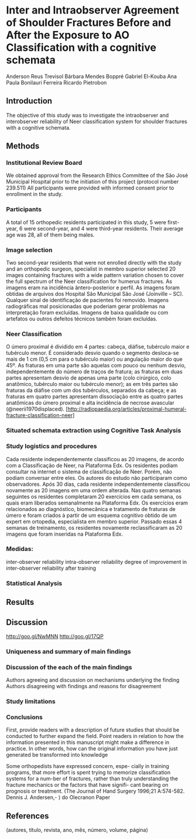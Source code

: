 # Inter and Intraobserver Agreement of Shoulder Fractures Before and After the Exposure to AO Classification with a cognitive schemata


Anderson Reus Trevisol
Bárbara Mendes Boppré
Gabriel El-Kouba
Ana Paula Bonilauri Ferreira
Ricardo Pietrobon

## Introduction





The objective of this study was to investigate the intraobserver and interobserver reliability of Neer classification system for shoulder fractures with a cognitive schemata.


## Methods

### Institutional Review Board

We obtained approval from the Research Ethics Committee of the São José Municipal Hospital prior to the initiation of this project (protocol number 239.511) All participants were provided with informed consent prior to enrollment in the study.

### Participants
A total of 15 orthopedic residents participated in this study, 5 were first-year, 6 were second-year, and 4 were third-year residents. Their average age was 28, all of them being males.

### Image selection
Two second-year residents that were not enrolled directly with the study and an orthopedic surgeon, specialist in membro superior selected 20 images containing fractures with a wide pattern variation chosen to cover the full spectrum of the Neer classification for humerus fractures. As imagens eram na incidência ântero-posterior e perfil. As imagens foram obtidas de arquivos dos Hospital São Municipal São José (Joinville – SC). Qualquer sinal de identificação de pacientes foi removido. Imagens radiográficas mal posicionadas que poderiam gerar problemas na interpretação foram excluídas. Imagens de baixa qualidade ou com artefatos ou outros defeitos técnicos também foram excluídas.

### Neer Classification
O úmero proximal é dividido em 4 partes: cabeça, diáfise, tubérculo maior e tubérculo menor. É considerado desvio quando o segmento desloca-se mais de 1 cm (0,5 cm para o tubérculo maior) ou angulação maior do que 45º. As fraturas em uma parte são aquelas com pouco ou nenhum desvio, independentemente do número de traços de fratura; as fraturas em duas partes apresentam desvio de apenas uma parte (colo cirúrgico, colo anatômico, tubérculo maior ou tubérculo menor); as em três partes são fraturas da diáfise com um dos tubérculos, separados da cabeça; e as fraturas em quatro partes apresentam dissociação entre as quatro partes anatômicas do úmero proximal e alta incidência de necrose avascular (@neerii1970displaced). [http://radiopaedia.org/articles/proximal-humeral-fracture-classification-neer]

### Situated schemata extraction using Cognitive Task Analysis

### Study logistics and procedures
Cada residente independentemente classificou as 20 imagens, de acordo com a Classificação de Neer, na Plataforma Edx. Os residentes podiam consultar na internet o sistema de classificação de Neer. Porém, não podiam conversar entre eles. Os autores do estudo não participaram como observadores.
Após 30 dias, cada residente independentemente classificou novamente as 20 imagens em uma ordem alterada. 
Nas quatro semanas seguintes os residentes completaram 20 exercícios em cada semana, os quais eram liberados semanalmente na Plataforma Edx. Os exercícios eram relacionados ao diagnóstico, biomecânica e tratamento de fraturas de úmero e foram criados à partir de um esquema cognitivo obtido de um expert em ortopedia, especialista em membro superior. Passado essas 4 semanas de treinamento, os residentes novamente reclassificaram as 20 imagens que foram inseridas na Plataforma Edx.


### Medidas:
inter-observer reliability
intra-observer reliability
degree of improvement in inter-observer reliability after training
 
   
### Statistical Analysis

## Results

## Discussion
http://goo.gl/NwMNN
http://goo.gl/17QP

### Uniqueness and summary of main findings


### Discussion of the each of the main findings

Authors agreeing and discussion on mechanisms underlying the finding
Authors disagreeing with findings and reasons for disagreement


### Study limitations



### Conclusions

First, provide readers with a description of future studies that should be conducted to further expand the field.
Point readers in relation to how the information presented in this manuscript might make a difference in practice.  In other words, how can the original information you have just generated be transformed into knowledge

                        
Some orthopedists have expressed concern, espe- cially in training programs, that more effort is spent trying to memorize classification systems for a num-ber of fractures, rather than truly understanding the fracture mechanics or the factors that have signifi- cant bearing on prognosis or treatment.  (The Journal of Hand Surgery 1996;21 A:574-582. Dennis J. Andersen,- ) do Olecranon Paper


## References
(autores, título, revista, ano, mês, número, volume, página)
